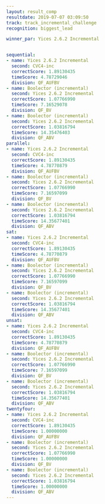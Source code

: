 ```yaml
---
layout: result_comp
resultdate: 2019-07-07 03:09:50
track: track_incremental_challenge
recognition: biggest_lead

winner_par: Yices 2.6.2 Incremental


sequential:
- name: Yices 2.6.2 Incremental
  second: CVC4-inc
  correctScore: 1.89130435
  timeScore: 4.78729046
  division: QF_AUFBV
- name: Boolector (incremental)
  second: Yices 2.6.2 Incremental
  correctScore: 1.07766990
  timeScore: 7.16529078
  division: QF_BV
- name: Boolector (incremental)
  second: Yices 2.6.2 Incremental
  correctScore: 1.03816794
  timeScore: 14.35476403
  division: QF_ABV
parallel:
- name: Yices 2.6.2 Incremental
  second: CVC4-inc
  correctScore: 1.89130435
  timeScore: 4.78770879
  division: QF_AUFBV
- name: Boolector (incremental)
  second: Yices 2.6.2 Incremental
  correctScore: 1.07766990
  timeScore: 7.16597099
  division: QF_BV
- name: Boolector (incremental)
  second: Yices 2.6.2 Incremental
  correctScore: 1.03816794
  timeScore: 14.35677401
  division: QF_ABV
sat:
- name: Yices 2.6.2 Incremental
  second: CVC4-inc
  correctScore: 1.89130435
  timeScore: 4.78770879
  division: QF_AUFBV
- name: Boolector (incremental)
  second: Yices 2.6.2 Incremental
  correctScore: 1.07766990
  timeScore: 7.16597099
  division: QF_BV
- name: Boolector (incremental)
  second: Yices 2.6.2 Incremental
  correctScore: 1.03816794
  timeScore: 14.35677401
  division: QF_ABV
unsat:
- name: Yices 2.6.2 Incremental
  second: CVC4-inc
  correctScore: 1.89130435
  timeScore: 4.78770879
  division: QF_AUFBV
- name: Boolector (incremental)
  second: Yices 2.6.2 Incremental
  correctScore: 1.07766990
  timeScore: 7.16597099
  division: QF_BV
- name: Boolector (incremental)
  second: Yices 2.6.2 Incremental
  correctScore: 1.03816794
  timeScore: 14.35677401
  division: QF_ABV
twentyfour:
- name: Yices 2.6.2 Incremental
  second: CVC4-inc
  correctScore: 1.89130435
  timeScore: 1.00000000
  division: QF_AUFBV
- name: Boolector (incremental)
  second: Yices 2.6.2 Incremental
  correctScore: 1.07766990
  timeScore: 1.00000000
  division: QF_BV
- name: Boolector (incremental)
  second: Yices 2.6.2 Incremental
  correctScore: 1.03816794
  timeScore: 1.00000000
  division: QF_ABV
---
```

